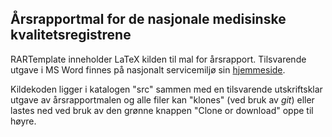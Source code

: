 ## Årsrapportmal for de nasjonale medisinske kvalitetsregistrene

RARTemplate inneholder LaTeX kilden til mal for årsrapport. Tilsvarende utgave
i MS Word finnes på nasjonalt servicemiljø sin
[hjemmeside](https://www.kvalitetsregistre.no/artikkel/arsrapportmal-og-veileder-til-stadieinndeling).

Kildekoden ligger i katalogen "src" sammen med en tilsvarende utskriftsklar
utgave av årsrapportmalen og alle filer kan "klones" (ved bruk av
_git_) eller lastes ned ved bruk av den grønne knappen "Clone or download"
oppe til høyre.

